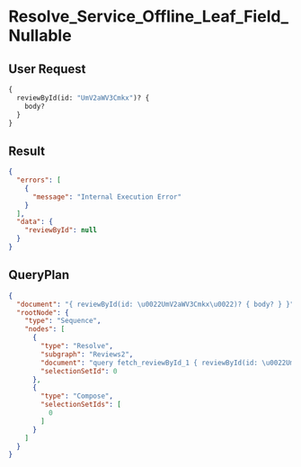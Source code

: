 # Resolve_Service_Offline_Leaf_Field_Nullable

## User Request

```graphql
{
  reviewById(id: "UmV2aWV3Cmkx")? {
    body?
  }
}
```

## Result

```json
{
  "errors": [
    {
      "message": "Internal Execution Error"
    }
  ],
  "data": {
    "reviewById": null
  }
}
```

## QueryPlan

```json
{
  "document": "{ reviewById(id: \u0022UmV2aWV3Cmkx\u0022)? { body? } }",
  "rootNode": {
    "type": "Sequence",
    "nodes": [
      {
        "type": "Resolve",
        "subgraph": "Reviews2",
        "document": "query fetch_reviewById_1 { reviewById(id: \u0022UmV2aWV3Cmkx\u0022) { body? } }",
        "selectionSetId": 0
      },
      {
        "type": "Compose",
        "selectionSetIds": [
          0
        ]
      }
    ]
  }
}
```

